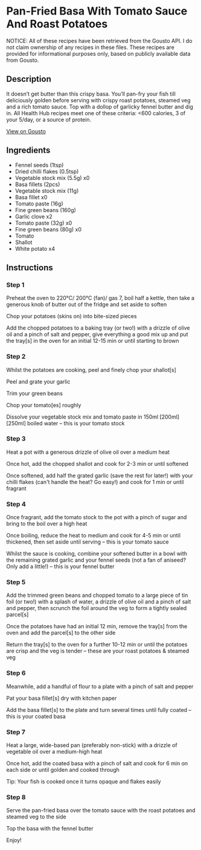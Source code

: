 # Pan-Fried Basa With Tomato Sauce And Roast Potatoes

NOTICE: All of these recipes have been retrieved from the Gousto API. I do not claim ownership of any recipes in these files. These recipes are provided for informational purposes only, based on publicly available data from Gousto.

## Description

It doesn’t get butter than this crispy basa. You’ll pan-fry your fish till deliciously golden before serving with crispy roast potatoes, steamed veg and a rich tomato sauce. Top with a dollop of garlicky fennel butter and dig in. All Health Hub recipes meet one of these criteria: <600 calories, 3 of your 5/day, or a source of protein.

[View on Gousto](https://www.gousto.co.uk/recipes/cookbook/pan-fried-basa-with-roast-potatoes-tomato-sauce-and-fennel-butter)

## Ingredients

- Fennel seeds (1tsp)
- Dried chilli flakes (0.5tsp)
- Vegetable stock mix (5.5g) x0
- Basa fillets (2pcs)
- Vegetable stock mix (11g)
- Basa fillet x0
- Tomato paste (16g)
- Fine green beans (160g)
- Garlic clove x2
- Tomato paste (32g) x0
- Fine green beans (80g) x0
- Tomato
- Shallot
- White potato x4

## Instructions


### Step 1

Preheat the oven to 220°C/ 200°C (fan)/ gas 7, boil half a kettle, then take a generous knob of butter out of the fridge and set aside to soften

Chop your potatoes (skins on) into bite-sized pieces

Add the chopped potatoes to a baking tray (or two!) with a drizzle of olive oil and a pinch of salt and pepper, give everything a good mix up and put the tray[s] in the oven for an initial 12-15 min or until starting to brown


### Step 2

Whilst the potatoes are cooking, peel and finely chop your shallot[s]

Peel and grate your garlic

Trim your green beans

Chop your tomato[es] roughly

Dissolve your vegetable stock mix and tomato paste in 150ml <span class="text-purple">[200ml]</span> <span class="text-danger">[250ml]</span> boiled water – this is your tomato stock


### Step 3

Heat a pot with a generous drizzle of olive oil over a medium heat

Once hot, add the chopped shallot and cook for 2-3 min or until softened

Once softened, add half the grated garlic (save the rest for later!) with your chilli flakes (can't handle the heat? Go easy!) and cook for 1 min or until fragrant


### Step 4

Once fragrant, add the tomato stock to the pot with a pinch of sugar and bring to the boil over a high heat

Once boiling, reduce the heat to medium and cook for 4-5 min or until thickened, then set aside until serving – this is your tomato sauce

Whilst the sauce is cooking, combine your softened butter in a bowl with the remaining grated garlic and your fennel seeds (not a fan of aniseed? Only add a little!) – this is your fennel butter


### Step 5

Add the trimmed green beans and chopped tomato to a large piece of tin foil (or two!) with a splash of water, a drizzle of olive oil and a pinch of salt and pepper, then scrunch the foil around the veg to form a tightly sealed parcel[s]

Once the potatoes have had an initial 12 min, remove the tray[s] from the oven and add the parcel[s] to the other side

Return the tray[s] to the oven for a further 10-12 min or until the potatoes are crisp and the veg is tender – these are your roast potatoes & steamed veg


### Step 6

Meanwhile, add a handful of flour to a plate with a pinch of salt and pepper

Pat your basa fillet[s] dry with kitchen paper

Add the basa fillet[s] to the plate and turn several times until fully coated – this is your coated basa


### Step 7

Heat a large, wide-based pan (preferably non-stick) with a drizzle of vegetable oil over a medium-high heat

Once hot, add the coated basa with a pinch of salt and cook for 6 min on each side or until golden and cooked through

Tip: Your fish is cooked once it turns opaque and flakes easily

### Step 8

Serve the pan-fried basa over the tomato sauce with the roast potatoes and steamed veg to the side

Top the basa with the fennel butter

Enjoy!

